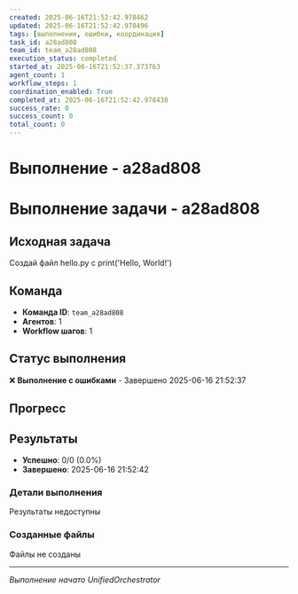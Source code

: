 ```yaml
---
created: 2025-06-16T21:52:42.978462
updated: 2025-06-16T21:52:42.978496
tags: [выполнение, ошибки, координация]
task_id: a28ad808
team_id: team_a28ad808
execution_status: completed
started_at: 2025-06-16T21:52:37.373763
agent_count: 1
workflow_steps: 1
coordination_enabled: True
completed_at: 2025-06-16T21:52:42.978438
success_rate: 0
success_count: 0
total_count: 0
---
```


# Выполнение - a28ad808

# Выполнение задачи - a28ad808

## Исходная задача
Создай файл hello.py с print('Hello, World!')

## Команда
- **Команда ID**: `team_a28ad808`
- **Агентов**: 1
- **Workflow шагов**: 1

## Статус выполнения

❌ **Выполнение с ошибками** - Завершено 2025-06-16 21:52:37

## Прогресс


## Результаты

- **Успешно**: 0/0 (0.0%)
- **Завершено**: 2025-06-16 21:52:42

### Детали выполнения

Результаты недоступны

### Созданные файлы

Файлы не созданы


---
*Выполнение начато UnifiedOrchestrator*
